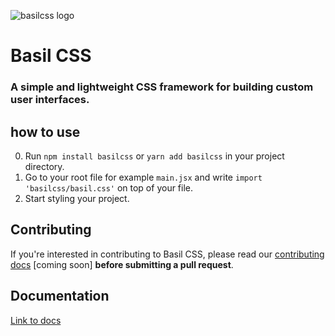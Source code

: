 ![basilcss logo](https://raw.githubusercontent.com/Basilcss/docs/main/basilcss-transparent.png)
# Basil CSS
### A simple and lightweight CSS framework for building custom user interfaces.

## how to use

0) Run `npm install basilcss` or `yarn add basilcss` in your project directory.
1) Go to your root file for example `main.jsx` and write `import 'basilcss/basil.css'` on top of your file.
2) Start styling your project.

## Contributing

If you're interested in contributing to Basil CSS, please read our [contributing docs](https://github.com/Basilcss/core/blob/main/CONTRIBUTING.md) [coming soon] **before submitting a pull request**.

## Documentation

[Link to docs](https://docs-basilcss.vercel.app/)
